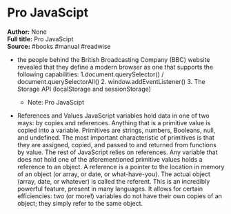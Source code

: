# Pro JavaScipt

**Author:** None  
**Full title:** Pro JavaScipt  
**Source:** #books #manual #readwise

- the people behind the British Broadcasting Company (BBC) website revealed that they define a modern browser as one that supports the following capabilities:
  1.document.querySelector() / document.querySelectorAll()
  2. window.addEventListener()
  3. The Storage API (localStorage and sessionStorage) 
   
   - Note: Pro JavaScipt
   
- References and Values 
  JavaScript variables hold data in one of two ways: by copies and references. Anything that is a primitive value is copied into a variable. Primitives are strings, numbers, Booleans, null, and undefined. The most important characteristic of primitives is that they are assigned, copied, and passed to and returned from functions by value.
  The rest of JavaScript relies on references. Any variable that does not hold one of the aforementioned primitive values holds a reference to an object. A reference is a pointer to the location in memory of an object (or array, or date, or what-have-you). The actual object (array, date, or whatever) is called the referent. This is an incredibly powerful feature, present in many languages. It allows for certain efficiencies:
  two (or more!) variables do not have their own copies of an object; they simply refer to the same object. 
   
